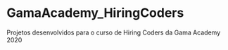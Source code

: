 # GamaAcademy_HiringCoders

Projetos desenvolvidos para o curso de Hiring Coders da Gama Academy
2020